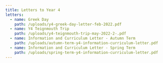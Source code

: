 ```yaml
---
title: Letters to Year 4
letters:
  - name: Greek Day
    path: /uploads/y4-greek-day-letter-feb-2022.pdf
  - name: Y4 Teignmouth Trip
    path: /uploads/y4-teignmouth-trip-may-2022-2-.pdf
  - name: Information and Curriculum Letter - Autumn Term
    path: /uploads/autumn-term-y4-information-curriculum-letter.pdf
  - name: Information and Curriculum Letter - Spring Term
    path: /uploads/spring-term-y4-information-curriculum-letter.pdf
---
```

